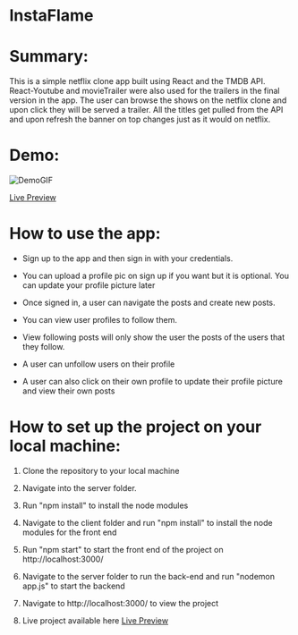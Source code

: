 # InstaFlame

# Summary: 

This is a simple netflix clone app built using React and the TMDB API. React-Youtube and movieTrailer were also used for the trailers in the final version in the app.
The user can browse the shows on the netflix clone and upon click they will be served a trailer. All the titles get pulled from the API and upon refresh the banner on top 
changes just as it would on netflix.


# Demo:
![DemoGIF](https://s7.gifyu.com/images/InstaFlame.gif)

[Live Preview](https://ethaninstaflame.herokuapp.com/)

# How to use the app:

- Sign up to the app and then sign in with your credentials.

- You can upload a profile pic on sign up if you want but it is optional. You can update your profile picture later

- Once signed in, a user can navigate the posts and create new posts.

- You can view user profiles to follow them.

- View following posts will only show the user the posts of the users that they follow.

- A user can unfollow users on their profile

- A user can also click on their own profile to update their profile picture and view their own posts

# How to set up the project on your local machine:

1. Clone the repository to your local machine

2. Navigate into the server folder.

3. Run "npm install" to install the node modules

4. Navigate to the client folder and run "npm install" to install the node modules for the front end

5. Run "npm start" to start the front end of the project on http://localhost:3000/

6. Navigate to the server folder to run the back-end and run "nodemon app.js" to start the backend

7. Navigate to http://localhost:3000/ to view the project

8. Live project available here [Live Preview](https://ethaninstaflame.herokuapp.com/)

